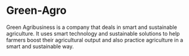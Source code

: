 # Green-Agro
Green Agribusiness is a company that deals in smart and sustainable agriculture.
It uses smart technology and sustainable solutions to help farmers boost their agricultural output and also practice agriculture in a smart and sustainable way.
